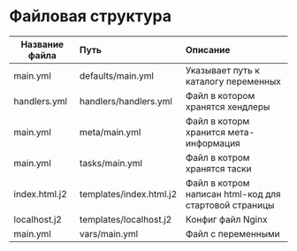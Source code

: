 # Файловая структура 
| Название файла | Путь | Описание |
|----------------|:------|:--------|
|main.yml|defaults/main.yml|Указывает путь к каталогу переменных |
|handlers.yml|handlers/handlers.yml|Файл в котором хранятся хендлеры|
|main.yml|meta/main.yml|Файл в которм хранится мета-информация|
|main.yml|tasks/main.yml|Файл в котром хранятся таски|
|index.html.j2| templates/index.html.j2|Файл в котром написан html-код для стартовой страницы|
|localhost.j2| templates/localhost.j2| Конфиг файл Nginx|
|main.yml| vars/main.yml| Файл с переменными | 
